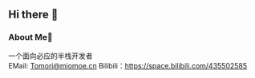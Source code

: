 ## Hi there 👋

### About Me🙂

一个面向必应的半栈开发者  
EMail: Tomori@miomoe.cn
Bilibili：https://space.bilibili.com/435502585

